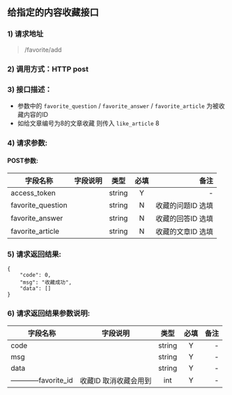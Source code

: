 ## 给指定的内容收藏接口

### 1) 请求地址

> /favorite/add

### 2) 调用方式：HTTP post

### 3) 接口描述：

* 参数中的 ```favorite_question``` / ```favorite_answer``` / ```favorite_article``` 为被收藏内容的ID
* 如给文章编号为8的文章收藏 则传入 ```like_article``` 8 

### 4) 请求参数:


#### POST参数:
|字段名称       |字段说明         |类型            |必填            |备注     |
| -------------|:--------------:|:--------------:|:--------------:| ------:|
|access_token||string|Y|-|
|favorite_question||string|N|收藏的问题ID 选填|
|favorite_answer||string|N|收藏的回答ID 选填|
|favorite_article||string|N|收藏的文章ID 选填|



### 5) 请求返回结果:

```
{
    "code": 0,
    "msg": "收藏成功",
    "data": []
}
```


### 6) 请求返回结果参数说明:
|字段名称       |字段说明         |类型            |必填            |备注     |
| -------------|:--------------:|:--------------:|:--------------:| ------:|
|code||string|Y|-|
|msg||string|Y|-|
|data||string|Y|-|
|————favorite_id|收藏ID 取消收藏会用到|int|Y|-|

